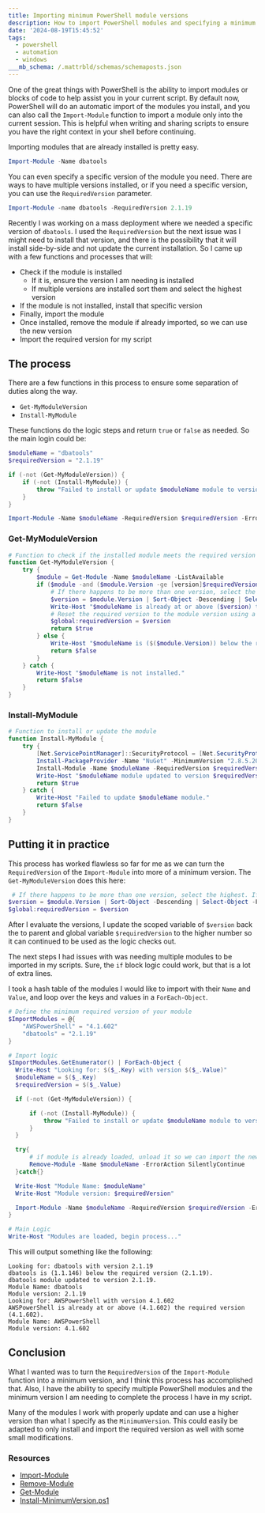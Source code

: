 ```yaml
---
title: Importing minimum PowerShell module versions
description: How to import PowerShell modules and specifying a minimum version
date: '2024-08-19T15:45:52'
tags:
  - powershell
  - automation
  - windows
___mb_schema: /.mattrbld/schemas/schemaposts.json
---
```


One of the great things with PowerShell is the ability to import modules or blocks of code to help assist you in your current script. By default now, PowerShell will do an automatic import of the modules you install, and you can also call the `Import-Module` function to import a module only into the current session. This is helpful when writing and sharing scripts to ensure you have the right context in your shell before continuing.

Importing modules that are already installed is pretty easy.

```powershell
Import-Module -Name dbatools
```

You can even specify a specific version of the module you need. There are ways to have multiple versions installed, or if you need a specific version, you can use the `RequiredVersion` parameter.

```powershell
Import-Module -name dbatools -RequiredVersion 2.1.19
```

Recently I was working on a mass deployment where we needed a specific version of `dbatools`. I used the `RequiredVersion` but the next issue was I might need to install that version, and there is the possibility that it will install side-by-side and not update the current installation. So I came up with a few functions and processes that will:

- Check if the module is installed
  - If it is, ensure the version I am needing is installed
  - If multiple versions are installed sort them and select the highest version
- If the module is not installed, install that specific version
- Finally, import the module
- Once installed, remove the module if already imported, so we can use the new version
- Import the required version for my script

## The process

There are a few functions in this process to ensure some separation of duties along the way.

- `Get-MyModuleVersion`
- `Install-MyModule`

These functions do the logic steps and return `true` or `false` as needed. So the main login could be:

```powershell
$moduleName = "dbatools"
$requiredVersion = "2.1.19"

if (-not (Get-MyModuleVersion)) {
    if (-not (Install-MyModule)) {
        throw "Failed to install or update $moduleName module to version $requiredVersion."
    }
}

Import-Module -Name $moduleName -RequiredVersion $requiredVersion -ErrorAction Stop
```

### Get-MyModuleVersion

```powershell
# Function to check if the installed module meets the required version
function Get-MyModuleVersion {
    try {
        $module = Get-Module -Name $moduleName -ListAvailable
        if ($module -and ($module.Version -ge [version]$requiredVersion)) {
            # If there happens to be more than one version, select the highest. If only one, that is selected.
            $version = $module.Version | Sort-Object -Descending | Select-Object -First 1
            Write-Host "$moduleName is already at or above ($version) the required version ($requiredVersion)."
            # Reset the required version to the module version using a global variable 
            $global:requiredVersion = $version
            return $true
        } else {
            Write-Host "$moduleName is ($($module.Version)) below the required version ($requiredVersion)."
            return $false
        }
    } catch {
        Write-Host "$moduleName is not installed."
        return $false
    }
}
```

### Install-MyModule

```powershell
# Function to install or update the module
function Install-MyModule {
    try {
        [Net.ServicePointManager]::SecurityProtocol = [Net.SecurityProtocolType]::Tls12
        Install-PackageProvider -Name "NuGet" -MinimumVersion "2.8.5.208" -Force -ErrorAction Stop
        Install-Module -Name $moduleName -RequiredVersion $requiredVersion -Force -AllowClobber -SkipPublisherCheck 
        Write-Host "$moduleName module updated to version $requiredVersion."
        return $true
    } catch {
        Write-Host "Failed to update $moduleName module."
        return $false
    }
}
```

## Putting it in practice

This process has worked flawless so far for me as we can turn the `RequiredVersion` of the `Import-Module` into more of a minimum version. The `Get-MyModuleVersion` does this here:

```powershell
 # If there happens to be more than one version, select the highest. If only one, that is selected.
$version = $module.Version | Sort-Object -Descending | Select-Object -First 1
$global:requiredVersion = $version
```

After I evaluate the versions, I update the scoped variable of `$version` back the to parent and global variable `$requiredVersion` to the higher number so it can continued to be used as the logic checks out.

The next steps I had issues with was needing multiple modules to be imported in my scripts. Sure, the `if` block logic could work, but that is a lot of extra lines.

I took a hash table of the modules I would like to import with their `Name` and `Value`, and loop over the keys and values in a `ForEach-Object`.

```powershell
# Define the minimum required version of your module
$ImportModules = @{
    "AWSPowerShell" = "4.1.602"
    "dbatools" = "2.1.19"
}

# Import logic
$ImportModules.GetEnumerator() | ForEach-Object {
  Write-Host "Looking for: $($_.Key) with version $($_.Value)"
  $moduleName = $($_.Key)
  $requiredVersion = $($_.Value)

  if (-not (Get-MyModuleVersion)) {

      if (-not (Install-MyModule)) {
          throw "Failed to install or update $moduleName module to version $requiredVersion."
      }
  }

  try{
      # if module is already loaded, unload it so we can import the new version.
      Remove-Module -Name $moduleName -ErrorAction SilentlyContinue
  }catch{}

  Write-Host "Module Name: $moduleName"
  Write-Host "Module version: $requiredVersion"

  Import-Module -Name $moduleName -RequiredVersion $requiredVersion -ErrorAction Stop
}

# Main Logic 
Write-Host "Modules are loaded, begin process..."
```

This will output something like the following:

```text
Looking for: dbatools with version 2.1.19
dbatools is (1.1.146) below the required version (2.1.19).
dbatools module updated to version 2.1.19.
Module Name: dbatools
Module version: 2.1.19
Looking for: AWSPowerShell with version 4.1.602
AWSPowerShell is already at or above (4.1.602) the required version (4.1.602).
Module Name: AWSPowerShell
Module version: 4.1.602
```

## Conclusion

What I wanted was to turn the `RequiredVersion` of the `Import-Module` function into a minimum version, and I think this process has accomplished that. Also, I have the ability to specify multiple PowerShell modules and the minimum version I am needing to complete the process I have in my script.

Many of the modules I work with properly update and can use a higher version than what I specify as the `MinimumVersion`. This could easily be adapted to only install and import the required version as well with some small modifications.

### Resources

- [Import-Module](https://learn.microsoft.com/en-us/powershell/module/microsoft.powershell.core/import-module?view=powershell-7.4)
- [Remove-Module](https://learn.microsoft.com/en-us/powershell/module/microsoft.powershell.core/remove-module?view=powershell-7.4)
- [Get-Module](https://learn.microsoft.com/en-us/powershell/module/microsoft.powershell.core/get-module?view=powershell-7.4)
- [Install-MinimumVersion.ps1](https://codeberg.org/cjerrington/snippets/src/branch/main/powershell/Install-MinimumModuleVersion.ps1)
